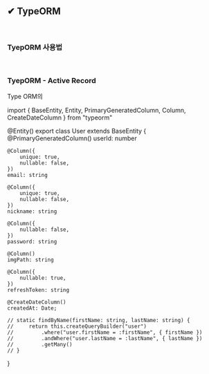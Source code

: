 ## ✔ TypeORM

<br>

### TyepORM 사용법

<br>

### TyepORM - Active Record

Type ORM의 

import { BaseEntity, Entity, PrimaryGeneratedColumn, Column, CreateDateColumn } from "typeorm"

@Entity()
export class User extends BaseEntity {
    @PrimaryGeneratedColumn()
    userId: number

    @Column({
        unique: true,
        nullable: false,
    })
    email: string

    @Column({
        unique: true,
        nullable: false,
    })
    nickname: string

    @Column({
        nullable: false,
    })
    password: string

    @Column()
    imgPath: string

    @Column({
        nullable: true,
    })
    refreshToken: string

    @CreateDateColumn()
    createdAt: Date;

    // static findByName(firstName: string, lastName: string) {
    //     return this.createQueryBuilder("user")
    //         .where("user.firstName = :firstName", { firstName })
    //         .andWhere("user.lastName = :lastName", { lastName })
    //         .getMany()
    // }
}
